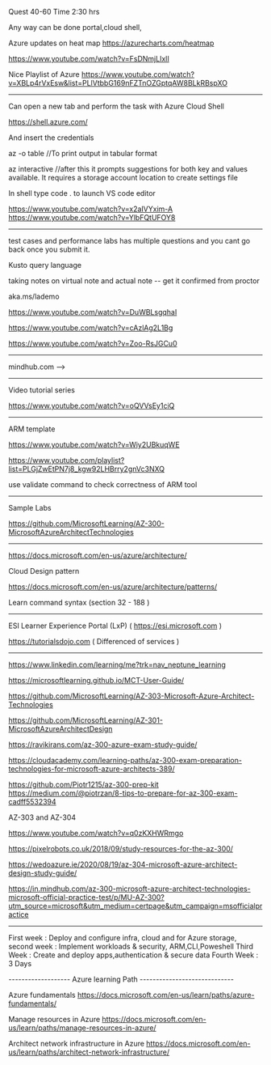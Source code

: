 Quest 40-60
Time 2:30 hrs

Any way can be done portal,cloud shell, 

Azure updates on heat map 
https://azurecharts.com/heatmap

https://www.youtube.com/watch?v=FsDNmjLIxlI

Nice Playlist of Azure
https://www.youtube.com/watch?v=XBLp4rVxEsw&list=PLlVtbbG169nFZTnOZGptqAW8BLkRBspXO

------------------------------------------------------------------------------
Can open a new tab and perform the task with Azure Cloud Shell 

https://shell.azure.com/

And insert the credentials 

az <command> -o table //To print output in tabular format

az interactive  //after this it prompts suggestions for both key and values available. It requires a storage account location to create settings file



In shell type code . to launch VS code editor

https://www.youtube.com/watch?v=x2aIVYxim-A
https://www.youtube.com/watch?v=YlbFQtUFOY8


-----------------------------------------------------------------------------
test cases and performance labs has multiple questions and you cant go back once you submit it.

Kusto query language

taking notes on virtual note  and  actual note -- get it confirmed from proctor

aka.ms/lademo

https://www.youtube.com/watch?v=DuWBLsgqhaI

https://www.youtube.com/watch?v=cAzlAg2L1Bg

https://www.youtube.com/watch?v=Zoo-RsJGCu0


------------------------------------------------------------------------------
mindhub.com --> 

------------------------------------------------------------------------
Video tutorial series

https://www.youtube.com/watch?v=oQVVsEy1ciQ

--------------------------------------
ARM template 

https://www.youtube.com/watch?v=Wiy2UBkuqWE

https://www.youtube.com/playlist?list=PLGjZwEtPN7j8_kgw92LHBrry2gnVc3NXQ

use validate command to check correctness of ARM tool

---------------------------------------------------------------------------------------

Sample Labs 

https://github.com/MicrosoftLearning/AZ-300-MicrosoftAzureArchitectTechnologies

------------------------------------------------------------------------------------

https://docs.microsoft.com/en-us/azure/architecture/


Cloud Design pattern

https://docs.microsoft.com/en-us/azure/architecture/patterns/


Learn command syntax (section 32 - 188 )


---------------------------------------------------------------------------------

ESI Learner Experience Portal (LxP)  ( https://esi.microsoft.com )

https://tutorialsdojo.com  ( Differenced of services )



-----------------------------------------------------------------------


https://www.linkedin.com/learning/me?trk=nav_neptune_learning 

https://microsoftlearning.github.io/MCT-User-Guide/

https://github.com/MicrosoftLearning/AZ-303-Microsoft-Azure-Architect-Technologies

https://github.com/MicrosoftLearning/AZ-301-MicrosoftAzureArchitectDesign


https://ravikirans.com/az-300-azure-exam-study-guide/


https://cloudacademy.com/learning-paths/az-300-exam-preparation-technologies-for-microsoft-azure-architects-389/


https://github.com/Piotr1215/az-300-prep-kit
https://medium.com/@piotrzan/8-tips-to-prepare-for-az-300-exam-cadff5532394

AZ-303 and AZ-304

https://www.youtube.com/watch?v=q0zKXHWRmgo

https://pixelrobots.co.uk/2018/09/study-resources-for-the-az-300/


https://wedoazure.ie/2020/08/19/az-304-microsoft-azure-architect-design-study-guide/

https://in.mindhub.com/az-300-microsoft-azure-architect-technologies-microsoft-official-practice-test/p/MU-AZ-300?utm_source=microsoft&utm_medium=certpage&utm_campaign=msofficialpractice

------------------------------------------
First week  : Deploy and configure infra, cloud and for Azure storage, 
second week : Implement workloads & security, ARM,CLI,Poweshell
Third Week  : Create and deploy apps,authentication & secure data
Fourth Week :
3 Days 

-------------------  Azure learning Path   -----------------------------

Azure fundamentals
https://docs.microsoft.com/en-us/learn/paths/azure-fundamentals/

Manage resources in Azure
https://docs.microsoft.com/en-us/learn/paths/manage-resources-in-azure/ 


Architect network infrastructure in Azure
https://docs.microsoft.com/en-us/learn/paths/architect-network-infrastructure/

